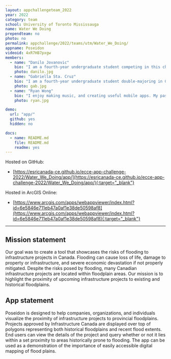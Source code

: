 ```yaml
---
layout: appchallengeteam_2022
year: 2022
category: team
school: University of Toronto Mississauga
name: Water We Doing
prependteam: no
photo: no
permalink: appchallenge/2022/teams/utm/Water_We_Doing/
appname: Poseidon
videoid: 4xR7HB7pxgw
members:
  - name: "Danilo Jovanovic"
    bio: "I am a fourth-year undergraduate student competing in this challenge for the first time. I am majoring in physical geography, with minors in biology and sociology. GIS and remote-sensing courses have been my favourites during my studies, so I am excited to learn more and develop my skills in this challenge! In my spare time, I dabble in graphic design, writing, and literature. I also spend hours poring over old and new maps, discovering what has been discovered before. I hope to one day contribute some of my own knowledge to future cartophiles."
    photo: danilo.jpg
  - name: "Gabriella Sta. Cruz"
    bio: "I am a fourth-year undergraduate student double-majoring in GIS and Human Geography. Throughout university, I have thoroughly developed my love for GIS and learning about the relationships between place and space. After my undergrad, I aspire to obtain a Masters in Urban Planning and one day become a professional planner."
    photo: gab.jpg
  - name: "Ryan Wong"
    bio: "I enjoy making music, and creating useful mobile apps. My passion for teaching and computers has led me to love GIS because of the opportunity to transform data and delight viewers by weaving meaningful stories. I am in my 4th year at University of Toronto Mississauga studying GIS, Communication Technology, and Computer Science."
    photo: ryan.jpg

demo:
  url: "app/"
  github: yes
  hidden: no

docs:
  - name: README.md
    file: README.md
    readme: yes
---
```


Hosted on GitHub:

- [https://esricanada-ce.github.io/ecce-app-challenge-2022/Water_We_Doing/app/](https://esricanada-ce.github.io/ecce-app-challenge-2022/Water_We_Doing/app/){:target="_blank"}

Hosted in ArcGIS Online:

- [https://www.arcgis.com/apps/webappviewer/index.html?id=6e5846e711eb47a0af1e38de50598af8](https://www.arcgis.com/apps/webappviewer/index.html?id=6e5846e711eb47a0af1e38de50598af8){:target="_blank"}

---

## Mission statement
Our goal was to create a tool that showcases the risks of flooding to infrastructure projects in Canada. Flooding can cause loss of life, damage to property or infrastructure, and severe economic devastation if not properly mitigated. Despite the risks posed by flooding, many Canadian infrastructure projects are located within floodplain areas. Our mission is to highlight the proximity of upcoming infrastructure projects to existing and historical floodplains.

## App statement
Poseidon is designed to help companies, organizations, and individuals visualize the proximity of infrastructure projects to provincial floodplains. Projects approved by Infrastructure Canada are displayed over top of polygons representing both historical floodplains and recent flood extents. End users can view the details of the project and query whether or not it lies within a set proximity to areas historically prone to flooding. The app can be used as a demonstration of the importance of easily accessible digital mapping of flood plains.
